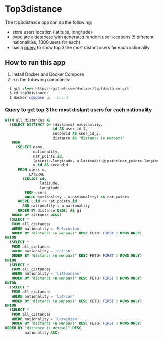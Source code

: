 # Top3distance
The top3distance app can do the following:
 - store users location (latitude, longitude)
 - populate a database with generated random user locations (5 different nationalities, 1000 users for each)
 - has a [query](query_distance.sql) to show top 3 the most distant users for each nationality

## How to run this app

1. install Docker and Docker Compose
2. run the following commands:

```sql
  $ git clone https://github.com/dastier/top3distance.git
  $ cd top3distance/
  $ docker-compose up --build
```

### Query to get top 3 the most distant users for each nationality

```sql
WITH all_distances AS
  (SELECT DISTINCT ON (distance) nationality,
                      id AS user_id_1,
                      secondid AS user_id_2,
                      distance AS "distance (в метрах)"
   FROM
     (SELECT name,
             nationality,
             nat_points.id,
             (point(u.longitude, u.latitude)<@>point(nat_points.longitude, nat_points.latitude)) * 1609.344 AS distance,
             u.id AS secondid
      FROM users u,
           LATERAL
        (SELECT id,
                latitude,
                longitude
         FROM users
         WHERE nationality = u.nationality) AS nat_points
      WHERE u.id <> nat_points.id
        AND nationality = u.nationality
      ORDER BY distance DESC) AS g1
   ORDER BY distance DESC)
  (SELECT *
   FROM all_distances
   WHERE nationality = 'Belarusian'
   ORDER BY "distance (в метрах)" DESC FETCH FIRST 3 ROWS ONLY)
UNION
  (SELECT *
   FROM all_distances
   WHERE nationality = 'Polish'
   ORDER BY "distance (в метрах)" DESC FETCH FIRST 3 ROWS ONLY)
UNION
  (SELECT *
   FROM all_distances
   WHERE nationality = 'Lithuanian'
   ORDER BY "distance (в метрах)" DESC FETCH FIRST 3 ROWS ONLY)
UNION
  (SELECT *
   FROM all_distances
   WHERE nationality = 'Latvian'
   ORDER BY "distance (в метрах)" DESC FETCH FIRST 3 ROWS ONLY)
UNION
  (SELECT *
   FROM all_distances
   WHERE nationality = 'Ukrainian'
   ORDER BY "distance (в метрах)" DESC FETCH FIRST 3 ROWS ONLY)
ORDER BY "distance (в метрах)" DESC,
         nationality ASC;
```
